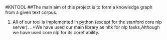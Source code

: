 #KNTOOL
##The main aim of this project is to form a knowledge graph from a given text corpus.
1. All of our tool is implemented in python (except for the stanford core nlp server).
..*We have used our main library as nltk for nlp tasks,Although we have used core nlp for its coref ability.
